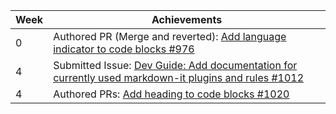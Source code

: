 Week | Achievements
---- | ------------
0 | Authored PR (Merge and reverted): [Add language indicator to code blocks #976](https://github.com/MarkBind/markbind/pull/957)
4 | Submitted Issue: [Dev Guide: Add documentation for currently used markdown-it plugins and rules #1012](https://github.com/MarkBind/markbind/issues/1012)
4 | Authored PRs: [Add heading to code blocks #1020](https://github.com/MarkBind/markbind/pull/1020)
